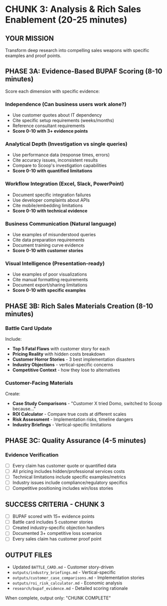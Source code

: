 # CHUNK 3: Analysis & Rich Sales Enablement (20-25 minutes)

## YOUR MISSION
Transform deep research into compelling sales weapons with specific examples and proof points.

## PHASE 3A: Evidence-Based BUPAF Scoring (8-10 minutes)

Score each dimension with specific evidence:

### Independence (Can business users work alone?)
- Use customer quotes about IT dependency
- Cite specific setup requirements (weeks/months)
- Reference consultant requirements
- **Score 0-10 with 3+ evidence points**

### Analytical Depth (Investigation vs single queries)
- Use performance data (response times, errors)
- Cite accuracy issues, inconsistent results
- Compare to Scoop's investigation capabilities
- **Score 0-10 with quantified limitations**

### Workflow Integration (Excel, Slack, PowerPoint)
- Document specific integration failures
- Use developer complaints about APIs
- Cite mobile/embedding limitations
- **Score 0-10 with technical evidence**

### Business Communication (Natural language)
- Use examples of misunderstood queries
- Cite data preparation requirements
- Document training curve evidence
- **Score 0-10 with customer stories**

### Visual Intelligence (Presentation-ready)
- Use examples of poor visualizations
- Cite manual formatting requirements
- Document export/sharing limitations
- **Score 0-10 with specific examples**

## PHASE 3B: Rich Sales Materials Creation (8-10 minutes)

### Battle Card Update
Include:
- **Top 5 Fatal Flaws** with customer story for each
- **Pricing Reality** with hidden costs breakdown
- **Customer Horror Stories** - 3 best implementation disasters
- **Industry Objections** - vertical-specific concerns
- **Competitive Context** - how they lose to alternatives

### Customer-Facing Materials
Create:
- **Case Study Comparisons** - "Customer X tried Domo, switched to Scoop because..."
- **ROI Calculator** - Compare true costs at different scales
- **Risk Assessment** - Implementation risks, timeline dangers
- **Industry Briefings** - Vertical-specific limitations

## PHASE 3C: Quality Assurance (4-5 minutes)

### Evidence Verification
- [ ] Every claim has customer quote or quantified data
- [ ] All pricing includes hidden/professional services costs
- [ ] Technical limitations include specific examples/metrics
- [ ] Industry issues include compliance/regulatory specifics
- [ ] Competitive positioning includes win/loss stories

## SUCCESS CRITERIA - CHUNK 3
- [ ] BUPAF scored with 15+ evidence points
- [ ] Battle card includes 5 customer stories
- [ ] Created industry-specific objection handlers
- [ ] Documented 3+ competitive loss scenarios
- [ ] Every sales claim has customer proof point

## OUTPUT FILES
- Updated `BATTLE_CARD.md` - Customer story-driven
- `outputs/industry_briefings.md` - Vertical-specific
- `outputs/customer_case_comparisons.md` - Implementation stories
- `outputs/roi_risk_calculator.md` - Economic analysis
- `research/bupaf_evidence.md` - Detailed scoring rationale

When complete, output only: "CHUNK COMPLETE"